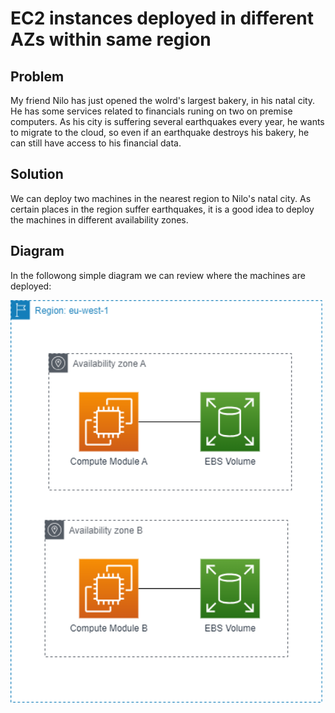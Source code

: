 # EC2 instances deployed in different AZs within same region

## Problem
My friend Nilo has just opened the wolrd's largest bakery, in his natal city. He has some services related to financials runing on two on premise computers. As his city is suffering several earthquakes every year, he wants to migrate to the cloud, so even if an earthquake destroys his bakery, he can still have access to his financial data.

## Solution
We can deploy two machines in the nearest region to Nilo's natal city. As certain places in the region suffer earthquakes, it is a good idea to deploy the machines in different availability zones.

## Diagram
In the followong simple diagram we can review where the machines are deployed:

[<img src="https://github.com/martinBDev/IaC_AWS/blob/main/ec2_different_azs/plan.png" alt="Plan" width="500"/>](https://github.com/martinBDev/IaC_AWS/blob/main/ec2_different_azs/plan.png)